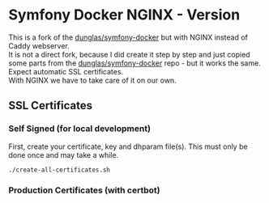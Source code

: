 # Symfony Docker NGINX - Version

This is a fork of the [dunglas/symfony-docker](https://github.com/dunglas/symfony-docker) but with NGINX instead of Caddy webserver.  
It is not a direct fork, because I did create it step by step and just copied some parts from the [dunglas/symfony-docker](https://github.com/dunglas/symfony-docker) repo - but it works the same. Expect automatic SSL certificates.   
With NGINX we have to take care of it on our own.


## SSL Certificates

### Self Signed (for local development)

First, create your certificate, key and dhparam file(s).
This must only be done once and may take a while.

```shell
./create-all-certificates.sh
```

### Production Certificates (with certbot)


